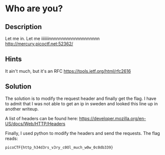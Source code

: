 # Who are you?

## Description
Let me in. Let me iiiiiiinnnnnnnnnnnnnnnnnnnn http://mercury.picoctf.net:52362/

## Hints
It ain't much, but it's an RFC https://tools.ietf.org/html/rfc2616

## Solution
The solution is to modify the request header and finally get the flag.
I have to admit that I was not able to get an ip in sweden and looked this line up in another 
writeup.

A list of headers can be found here:
https://developer.mozilla.org/en-US/docs/Web/HTTP/Headers

Finally, I used python to modify the headers and send the requests. The flag reads:

`picoCTF{http_h34d3rs_v3ry_c0Ol_much_w0w_0c0db339}`